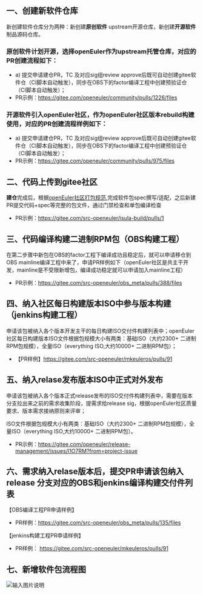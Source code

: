 ## 一、创建新软件仓库

新创建软件仓库分为两种：新创建**原创软件** upstream开源仓库，新创建**开源软件**制品源码仓库。

### **原创软件计划开源**，选择openEuler作为upstream托管仓库，对应的PR创建流程如下：
- a) 提交申请建仓PR，TC 及对应sig组review approve后既可自动创建gitee软件仓（CI脚本自动触发），同步在OBS下的factor编译工程中创建预验证仓（CI脚本自动触发）；
- PR示例：https://gitee.com/openeuler/community/pulls/1226/files

### **开源软件引入openEuler社区**，作为openEuler社区版本rebuild构建使用，对应的PR创建流程样例如下：
- a) 提交申请建仓PR，TC 及对应sig组review approve后既可自动创建gitee软件仓（CI脚本自动触发），同步在OBS下的factor编译工程中创建预验证仓（CI脚本自动触发）；
- PR示例：https://gitee.com/openeuler/community/pulls/975/files

## 二、代码上传到gitee社区

**建仓**完成后，根据[openEuler社区打包规范](https://gitee.com/openeuler/community/blob/master/zh/contributors/packaging.md),完成软件包spec撰写/适配，之后新建PR提交代码+spec等完整的包文件，通过门禁检查和单包编译检查
- PR示例：https://gitee.com/src-openeuler/isula-build/pulls/1 

## 三、代码编译构建二进制RPM包（OBS构建工程）

在第二步骤中新包在OBS的factor工程下编译成功且稳定后，就可以申请移仓到OBS mainline编译工程中来了，申请PR样例如下（openEuler社区是共主干开发，mainline是不受限新增包，编译成功稳定就可以申请加入mainline工程）


- PR示例：https://gitee.com/src-openeuler/obs_meta/pulls/388/files


## 四、纳入社区每日构建版本ISO中参与版本构建（jenkins构建工程）

申请该包被纳入各个版本开发主干的每日构建ISO交付件构建列表中；openEuler社区每日构建版本ISO文件根据包规模大小有两类：基础ISO（大约2300+ 二进制RPM包规模），全量ISO（everything ISO,大约10000+ 二进制RPM包）；

- 【PR样例】https://gitee.com/src-openeuler/mkeuleros/pulls/91
 

## 五、纳入relase发布版本ISO中正式对外发布
申请该包被纳入各个版本正式release发布的ISO交付件构建列表中，需要在版本分支拉出来之前的需求收集阶段，提需求给release sig，根据openEuler社区质量要求、版本需求接纳原则来评审；

ISO文件根据包规模大小有两类：基础ISO（大约2300+ 二进制RPM包规模），全量ISO（everything ISO,大约10000+ 二进制RPM包）。

- PR示例：https://gitee.com/openeuler/release-management/issues/I1O7RM?from=project-issue

 

## 六、需求纳入relase版本后，提交PR申请该包纳入release 分支对应的OBS和jenkins编译构建交付件列表

【OBS编译工程PR申请样例】

- PR样例：https://gitee.com/src-openeuler/obs_meta/pulls/135/files

【jenkins构建工程PR申请样例】
- PR样例： https://gitee.com/src-openeuler/mkeuleros/pulls/91

## 七、新增软件包流程图
![输入图片说明](https://images.gitee.com/uploads/images/2020/1117/190821_b54ff1b8_5603730.png "new_package.PNG")